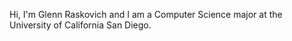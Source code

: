 Hi, I'm Glenn Raskovich and I am a Computer Science major at the University of
California San Diego.
